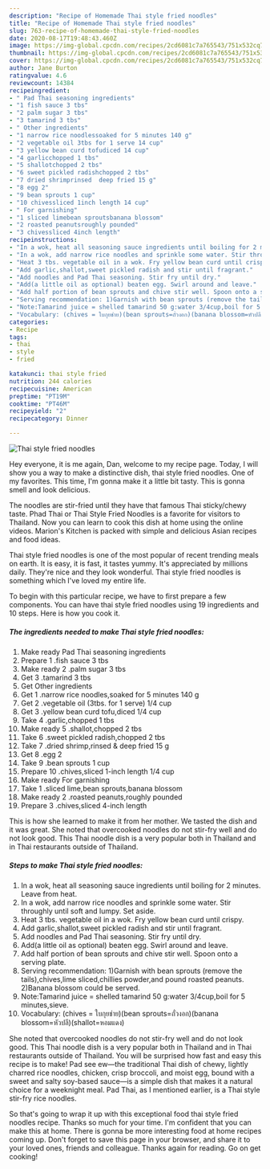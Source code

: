 ```yaml
---
description: "Recipe of Homemade Thai style fried noodles"
title: "Recipe of Homemade Thai style fried noodles"
slug: 763-recipe-of-homemade-thai-style-fried-noodles
date: 2020-08-17T19:48:43.460Z
image: https://img-global.cpcdn.com/recipes/2cd6081c7a765543/751x532cq70/thai-style-fried-noodles-recipe-main-photo.jpg
thumbnail: https://img-global.cpcdn.com/recipes/2cd6081c7a765543/751x532cq70/thai-style-fried-noodles-recipe-main-photo.jpg
cover: https://img-global.cpcdn.com/recipes/2cd6081c7a765543/751x532cq70/thai-style-fried-noodles-recipe-main-photo.jpg
author: Jane Burton
ratingvalue: 4.6
reviewcount: 14384
recipeingredient:
- " Pad Thai seasoning ingredients"
- "1 fish sauce 3 tbs"
- "2 palm sugar 3 tbs"
- "3 tamarind 3 tbs"
- " Other ingredients"
- "1 narrow rice noodlessoaked for 5 minutes 140 g"
- "2 vegetable oil 3tbs for 1 serve 14 cup"
- "3 yellow bean curd tofudiced 14 cup"
- "4 garlicchopped 1 tbs"
- "5 shallotchopped 2 tbs"
- "6 sweet pickled radishchopped 2 tbs"
- "7 dried shrimprinsed  deep fried 15 g"
- "8 egg 2"
- "9 bean sprouts 1 cup"
- "10 chivessliced 1inch length 14 cup"
- " For garnishing"
- "1 sliced limebean sproutsbanana blossom"
- "2 roasted peanutsroughly pounded"
- "3 chivessliced 4inch length"
recipeinstructions:
- "In a wok, heat all seasoning sauce ingredients until boiling for 2 minutes. Leave from heat."
- "In a wok, add narrow rice noodles and sprinkle some water. Stir throughly until soft and lumpy. Set aside."
- "Heat 3 tbs. vegetable oil in a wok. Fry yellow bean curd until crispy."
- "Add garlic,shallot,sweet pickled radish and stir until fragrant."
- "Add noodles and Pad Thai seasoning. Stir fry until dry."
- "Add(a little oil as optional) beaten egg. Swirl around and leave."
- "Add half portion of bean sprouts and chive stir well. Spoon onto a serving plate."
- "Serving recommendation: 1)Garnish with bean sprouts (remove the tails),chives,lime sliced,chillies powder,and pound roasted peanuts. 2)Banana blossom could be served."
- "Note:Tamarind juice = shelled tamarind 50 g:water 3/4cup,boil for 5 minutes,sieve."
- "Vocabulary: (chives = ใบกุยช่าย)(bean sprouts=ถั่วงอก)(banana blossom=หัวปลี)(shallot=หอมแดง)"
categories:
- Recipe
tags:
- thai
- style
- fried

katakunci: thai style fried 
nutrition: 244 calories
recipecuisine: American
preptime: "PT19M"
cooktime: "PT46M"
recipeyield: "2"
recipecategory: Dinner

---
```



![Thai style fried noodles](https://img-global.cpcdn.com/recipes/2cd6081c7a765543/751x532cq70/thai-style-fried-noodles-recipe-main-photo.jpg)

Hey everyone, it is me again, Dan, welcome to my recipe page. Today, I will show you a way to make a distinctive dish, thai style fried noodles. One of my favorites. This time, I'm gonna make it a little bit tasty. This is gonna smell and look delicious.

The noodles are stir-fried until they have that famous Thai sticky/chewy taste. Phad Thai or Thai Style Fried Noodles is a favorite for visitors to Thailand. Now you can learn to cook this dish at home using the online videos. Marion&#39;s Kitchen is packed with simple and delicious Asian recipes and food ideas.

Thai style fried noodles is one of the most popular of recent trending meals on earth. It is easy, it is fast, it tastes yummy. It's appreciated by millions daily. They're nice and they look wonderful. Thai style fried noodles is something which I've loved my entire life.


To begin with this particular recipe, we have to first prepare a few components. You can have thai style fried noodles using 19 ingredients and 10 steps. Here is how you cook it.

<!--inarticleads1-->

##### The ingredients needed to make Thai style fried noodles:

1. Make ready  Pad Thai seasoning ingredients
1. Prepare 1 .fish sauce 3 tbs
1. Make ready 2 .palm sugar 3 tbs
1. Get 3 .tamarind 3 tbs
1. Get  Other ingredients
1. Get 1 .narrow rice noodles,soaked for 5 minutes 140 g
1. Get 2 .vegetable oil (3tbs. for 1 serve) 1/4 cup
1. Get 3 .yellow bean curd tofu,diced 1/4 cup
1. Take 4 .garlic,chopped 1 tbs
1. Make ready 5 .shallot,chopped 2 tbs
1. Take 6 .sweet pickled radish,chopped 2 tbs
1. Take 7 .dried shrimp,rinsed &amp; deep fried 15 g
1. Get 8 .egg 2
1. Take 9 .bean sprouts 1 cup
1. Prepare 10 .chives,sliced 1-inch length 1/4 cup
1. Make ready  For garnishing
1. Take 1 .sliced lime,bean sprouts,banana blossom
1. Make ready 2 .roasted peanuts,roughly pounded
1. Prepare 3 .chives,sliced 4-inch length


This is how she learned to make it from her mother. We tasted the dish and it was great. She noted that overcooked noodles do not stir-fry well and do not look good. This Thai noodle dish is a very popular both in Thailand and in Thai restaurants outside of Thailand. 

<!--inarticleads2-->

##### Steps to make Thai style fried noodles:

1. In a wok, heat all seasoning sauce ingredients until boiling for 2 minutes. Leave from heat.
1. In a wok, add narrow rice noodles and sprinkle some water. Stir throughly until soft and lumpy. Set aside.
1. Heat 3 tbs. vegetable oil in a wok. Fry yellow bean curd until crispy.
1. Add garlic,shallot,sweet pickled radish and stir until fragrant.
1. Add noodles and Pad Thai seasoning. Stir fry until dry.
1. Add(a little oil as optional) beaten egg. Swirl around and leave.
1. Add half portion of bean sprouts and chive stir well. Spoon onto a serving plate.
1. Serving recommendation: 1)Garnish with bean sprouts (remove the tails),chives,lime sliced,chillies powder,and pound roasted peanuts. 2)Banana blossom could be served.
1. Note:Tamarind juice = shelled tamarind 50 g:water 3/4cup,boil for 5 minutes,sieve.
1. Vocabulary: (chives = ใบกุยช่าย)(bean sprouts=ถั่วงอก)(banana blossom=หัวปลี)(shallot=หอมแดง)


She noted that overcooked noodles do not stir-fry well and do not look good. This Thai noodle dish is a very popular both in Thailand and in Thai restaurants outside of Thailand. You will be surprised how fast and easy this recipe is to make! Pad see ew—the traditional Thai dish of chewy, lightly charred rice noodles, chicken, crisp broccoli, and moist egg, bound with a sweet and salty soy-based sauce—is a simple dish that makes it a natural choice for a weeknight meal. Pad Thai, as I mentioned earlier, is a Thai style stir-fry rice noodles. 

So that's going to wrap it up with this exceptional food thai style fried noodles recipe. Thanks so much for your time. I'm confident that you can make this at home. There is gonna be more interesting food at home recipes coming up. Don't forget to save this page in your browser, and share it to your loved ones, friends and colleague. Thanks again for reading. Go on get cooking!
